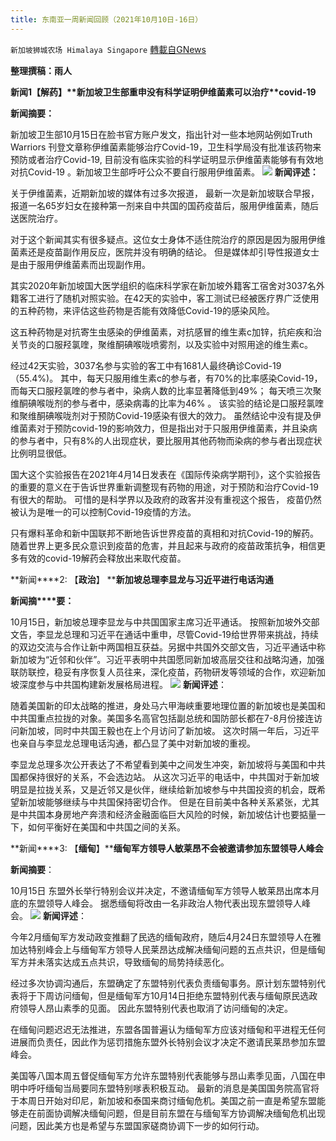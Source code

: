 ```yaml
---
title: 东南亚一周新闻回顾（2021年10月10日-16日）
---
```

`新加坡狮城农场 Himalaya Singapore` [轉載自GNews](https://gnews.org/zh-hans/1599489/)

**整理撰稿：雨人**

**新闻****1****【****解药**】**新加坡卫生部重申没有科学证明伊维菌素可以治疗****covid-19**

**新闻摘要：**

新加坡卫生部10月15日在脸书官方账户发文，指出针对一些本地网站例如Truth Warriors 刊登文章称伊维菌素能够治疗Covid-19，卫生科学局没有批准该药物来预防或者治疗Covid-19, 目前没有临床实验的科学证明显示伊维菌素能够有有效地对抗Covid-19 。新加坡卫生部呼吁公众不要自行服用伊维菌素。
![](https://assets.gnews.org/wp-content/uploads/2021/10/Screenshot-2021-10-17-194958.jpg)
**新闻评述：**

关于伊维菌素，近期新加坡的媒体有过多次报道， 最新一次是新加坡联合早报，报道一名65岁妇女在接种第一剂来自中共国的国药疫苗后，服用伊维菌素，随后送医院治疗。

对于这个新闻其实有很多疑点。这位女士身体不适住院治疗的原因是因为服用伊维菌素还是疫苗副作用反应，医院并没有明确的结论。 但是媒体却引导性报道女士是由于服用伊维菌素而出现副作用。

其实2020年新加坡国大医学组织的临床科学家在新加坡外籍客工宿舍对3037名外籍客工进行了随机对照实验。在42天的实验中，客工测试已经被医疗界广泛使用的五种药物，来评估这些药物是否能有效降低Covid-19的感染风险。

这五种药物是对抗寄生虫感染的伊维菌素，对抗感冒的维生素c加锌，抗疟疾和治关节炎的口服羟氯喹，聚维酮碘喉咙喷雾剂，以及实验中对照用途的维生素c。

经过42天实验，3037名参与实验的客工中有1681人最终确诊Covid-19（55.4%)。 其中，每天只服用维生素c的参与者，有70%的比率感染Covid-19，而每天口服羟氯喹的参与者中，染病人数的比率显著降低到49%； 每天喷三次聚维酮碘喉咙剂的参与者中，感染病毒的比率为46% 。 该实验的结论是口服羟氯喹和聚维酮碘喉咙剂对于预防Covid-19感染有很大的效力。 虽然结论中没有提及伊维菌素对于预防covid-19的影响效力，但是指出对于只服用伊维菌素，并且染病的参与者中，只有8%的人出现症状，要比服用其他药物而染病的参与者出现症状比例明显很低。

国大这个实验报告在2021年4月14日发表在《国际传染病学期刊》，这个实验报告的重要的意义在于告诉世界重新调整现有药物的用途，对于预防和治疗Covid-19有很大的帮助。 可惜的是科学界以及政府的政客并没有重视这个报告， 疫苗仍然被认为是唯一的可以控制Covid-19疫情的方法。

只有爆料革命和新中国联邦不断地告诉世界疫苗的真相和对抗Covid-19的解药。随着世界上更多民众意识到疫苗的危害，并且起来与政府的疫苗政策抗争，相信更多有效的covid-19解药会释放出来取代疫苗。

**新闻****2: 【****政治****】 ****新加坡总理李显龙与习近平进行电话沟通**

**新闻摘****要：**

10月15日，新加坡总理李显龙与中共国国家主席习近平通话。 按照新加坡外交部文告，李显龙总理和习近平在通话中重申，尽管Covid-19给世界带来挑战，持续的双边交流与合作让新中两国相互获益。另据中共国外交部文告，习近平通话中称新加坡为“近邻和伙伴”。习近平表明中共国愿同新加坡高层交往和战略沟通，加强联防联控，稳妥有序恢复人员往来，深化疫苗，药物研发等领域的合作，欢迎新加坡深度参与中共国构建新发展格局进程。
![](https://assets.gnews.org/wp-content/uploads/2021/10/Screenshot-2021-10-17-195132.jpg)
**新闻评述**：

随着美国新的印太战略的推进，身处马六甲海峡重要地理位置的新加坡也是美国和中共国重点拉拢的对象。美国多名高官包括副总统和国防部长都在7-8月份接连访问新加坡，同时中共国王毅也在上个月访问了新加坡。 这次时隔一年后，习近平也亲自与李显龙总理电话沟通，都凸显了美中对新加坡的重视。

李显龙总理多次公开表达了不希望看到美中之间发生冲突，新加坡将与美国和中共国都保持很好的关系，不会选边站。 从这次习近平的电话中，中共国对于新加坡明显是拉拢关系，又是近邻又是伙伴，继续给新加坡参与中共国投资的机会，既希望新加坡能够继续与中共国保持密切合作。 但是在目前美中各种关系紧张，尤其是中共国本身房地产奔溃和经济金融面临巨大风险的时候，新加坡估计也要掂量一下，如何平衡好在美国和中共国之间的关系。

**新闻****3: 【****缅甸****】****缅甸军方领导人敏莱昂不会被邀请参加东盟领导人峰会**

**新闻摘要**：

10月15日 东盟外长举行特别会议并决定，不邀请缅甸军方领导人敏莱昂出席本月底的东盟领导人峰会。 据悉缅甸将改由一名非政治人物代表出现东盟领导人峰会。
![](https://assets.gnews.org/wp-content/uploads/2021/10/Screenshot-2021-10-17-195420.jpg)
**新闻评述**：

今年2月缅甸军方发动政变推翻了民选的缅甸政府，随后4月24日东盟领导人在雅加达特别峰会上与缅甸军方领导人民莱昂达成解决缅甸问题的五点共识，但是缅甸军方并未落实达成五点共识，导致缅甸的局势持续恶化。

经过多次协调沟通后，东盟确定了东盟特别代表负责缅甸事务。原计划东盟特别代表将于下周访问缅甸，但是缅甸军方10月14日拒绝东盟特别代表与缅甸原民选政府领导人昂山素季的见面。 因此东盟特别代表也取消了访问缅甸的决定。

在缅甸问题迟迟无法推进，东盟各国普遍认为缅甸军方应该对缅甸和平进程无任何进展而负责任，因此作为惩罚措施东盟外长特别会议才决定不邀请民莱昂参加东盟峰会。

美国等八国本周五督促缅甸军方允许东盟特别代表能够与昂山素季见面，八国在申明中呼吁缅甸当局要同东盟特别嗲表积极互动。 最新的消息是美国国务院高官将于本周日开始对印尼，新加坡和泰国来商讨缅甸危机。美国之前一直是希望东盟能够走在前面协调解决缅甸问题，但是目前东盟在与缅甸军方协调解决缅甸危机出现问题，因此美方也是希望与东盟国家磋商协调下一步的如何行动。
